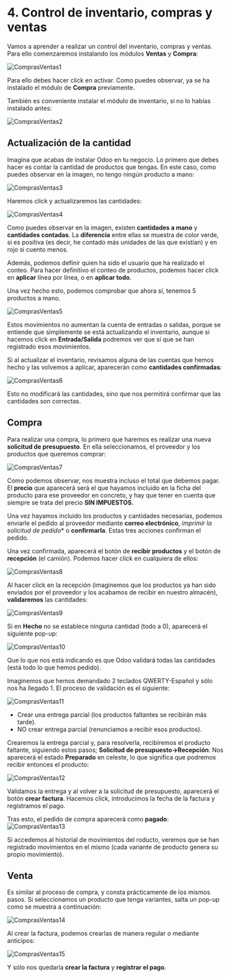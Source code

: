 # 4. Control de inventario, compras y ventas

Vamos a aprender a realizar un control del inventario, compras y ventas. Para ello comenzaremos instalando los módulos **Ventas** y **Compra**:

![ComprasVentas1](https://raw.githubusercontent.com/canarydev/SGE/refs/heads/main/static/images/UT3/compras_ventas1.png)

Para ello debes hacer click en activar. Como puedes observar, ya se ha instalado el módulo de **Compra** previamente.

También es conveniente instalar el módulo de inventario, si no lo habías instalado antes:

![ComprasVentas2](https://raw.githubusercontent.com/canarydev/SGE/refs/heads/main/static/images/UT3/compras_ventas2.png)

## Actualización de la cantidad

Imagina que acabas de instalar Odoo en tu negocio. Lo primero que debes hacer es contar la cantidad de productos que tengas. En este caso, como puedes observar en la imagen, no tengo ningún producto a mano:

![ComprasVentas3](https://raw.githubusercontent.com/canarydev/SGE/refs/heads/main/static/images/UT3/compras_ventas3.png)

Haremos click y actualizaremos las cantidades:

![ComprasVentas4](https://raw.githubusercontent.com/canarydev/SGE/refs/heads/main/static/images/UT3/compras_ventas4.png)

Como puedes observar en la imagen, existen **cantidades a mano** y **cantidades contadas**. La **diferencia** entre ellas se muestra de color verde, si es positiva (es decir, he contado más unidades de las que existían) y en rojo si cuento menos.

Además, podemos definir quien ha sido el usuario que ha realizado el conteo. Para hacer definitivo el conteo de productos, podemos hacer click en **aplicar** línea por línea, o en **aplicar todo**.

Una vez hecho esto, podemos comprobar que ahora sí, tenemos 5 productos a mano.

![ComprasVentas5](https://raw.githubusercontent.com/canarydev/SGE/refs/heads/main/static/images/UT3/compras_ventas5.png)

Estos movimientos no aumentan la cuenta de entradas o salidas, porque se entiende que simplemente se está actualizando el inventario, aunque si hacemos click en **Entrada/Salida** podremos ver que sí que se han registrado esos movimientos.

Si al actualizar el inventario, revisamos alguna de las cuentas que hemos hecho y las volvemos a aplicar, aparecerán como **cantidades confirmadas**:

![ComprasVentas6](https://raw.githubusercontent.com/canarydev/SGE/refs/heads/main/static/images/UT3/compras_ventas6.png)

Esto no modificará las cantidades, sino que nos permitirá confirmar que las cantidades son correctas.

## Compra

Para realizar una compra, lo primero que haremos es realizar una nueva **solicitud de presupuesto**. En ella seleccionamos, el proveedor y los productos que queremos comprar:

![ComprasVentas7](https://raw.githubusercontent.com/canarydev/SGE/refs/heads/main/static/images/UT3/compras_ventas7.png)

Como podemos observar, nos muestra incluso el total que debemos pagar. El **precio** que aparecerá será el que hayamos incluido en la ficha del producto para ese proveedor en concreto, y hay que tener en cuenta que siempre se trata del precio **SIN IMPUESTOS**.

Una vez hayamos incluido los productos y cantidades necesarias, podemos enviarle el pedido al proveedor mediante **correo electrónico**, *imprimir la solicitud de pedido** o **confirmarla**. Estas tres acciones confirman el pedido.

Una vez confirmada, aparecerá el botón de **recibir productos** y el botón de **recepción** (el camión). Podemos hacer click en cualquiera de ellos:

![ComprasVentas8](https://raw.githubusercontent.com/canarydev/SGE/refs/heads/main/static/images/UT3/compras_ventas8.png)

Al hacer click en la recepción (imaginemos que los productos ya han sido enviados por el proveedor y los acabamos de recibir en nuestro almacén), **validaremos** las cantidades:

![ComprasVentas9](https://raw.githubusercontent.com/canarydev/SGE/refs/heads/main/static/images/UT3/compras_ventas9.png)

Si en **Hecho** no se establece ninguna cantidad (todo a 0), aparecerá el siguiente pop-up:

![ComprasVentas10](https://raw.githubusercontent.com/canarydev/SGE/refs/heads/main/static/images/UT3/compras_ventas10.png)

Que lo que nos está indicando es que Odoo validará todas las cantidades (está todo lo que hemos pedido).

Imaginemos que hemos demandado 2 teclados QWERTY-Español y sólo nos ha llegado 1. El proceso de validación es el siguiente:

![ComprasVentas11](https://raw.githubusercontent.com/canarydev/SGE/refs/heads/main/static/images/UT3/compras_ventas11.png)

- Crear una entrega parcial (los productos faltantes se recibirán más tarde).
- NO crear entrega parcial (renunciamos a recibir esos productos).

Crearemos la entrega parcial y, para resolverla, recibiremos el producto faltante, siguiendo estos pasos; **Solicitud de presupuesto->Recepción**:
Nos aparecerá el estado **Preparado** en celeste, lo que significa que podremos recibir entonces el producto:

![ComprasVentas12](https://raw.githubusercontent.com/canarydev/SGE/refs/heads/main/static/images/UT3/compras_ventas12.png)

Validamos la entrega y al volver a la solicitud de presupuesto, aparecerá el botón **crear factura**. Hacemos click, introducimos la fecha de la factura y registramos el pago.

Tras esto, el pedido de compra aparecerá como **pagado**:
![ComprasVentas13](https://raw.githubusercontent.com/canarydev/SGE/refs/heads/main/static/images/UT3/compras_ventas13.png)

Si accedemos al historial de movimientos del roducto, veremos que se han registrado movimientos en el mismo (cada variante de producto genera su propio movimiento).

## Venta

Es similar al proceso de compra, y consta prácticamente de los mismos pasos. Si seleccionamos un producto que tenga variantes, salta un pop-up como se muestra a continuación:

![ComprasVentas14](https://raw.githubusercontent.com/canarydev/SGE/refs/heads/main/static/images/UT3/compras_ventas14.png)

Al crear la factura, podemos crearlas de manera regular o mediante anticipos:

![ComprasVentas15](https://raw.githubusercontent.com/canarydev/SGE/refs/heads/main/static/images/UT3/compras_ventas15.png)

Y sólo nos quedaría **crear la factura** y **registrar el pago**.
